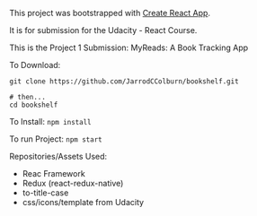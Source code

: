 This project was bootstrapped with [Create React App](https://github.com/facebookincubator/create-react-app).

It is for submission for the Udacity - React Course.

This is the Project 1 Submission: MyReads: A Book Tracking App


To Download: 
```
git clone https://github.com/JarrodCColburn/bookshelf.git

# then...
cd bookshelf
```

To Install:
```npm install```

To run Project:
```npm start```


Repositories/Assets Used:
* Reac Framework
* Redux (react-redux-native)
* to-title-case
* css/icons/template from Udacity
